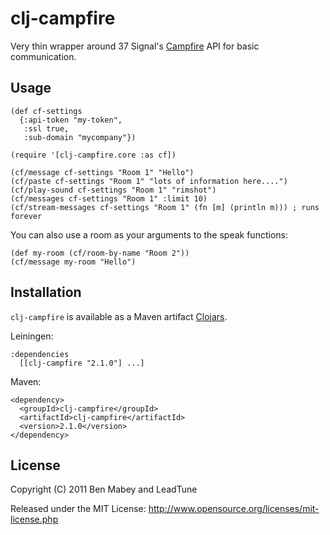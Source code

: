 # clj-campfire

Very thin wrapper around 37 Signal's [Campfire](http://campfirenow.com/) API for basic communication.



## Usage

    (def cf-settings
      {:api-token "my-token",
       :ssl true,
       :sub-domain "mycompany"})

    (require '[clj-campfire.core :as cf])

    (cf/message cf-settings "Room 1" "Hello")
    (cf/paste cf-settings "Room 1" "lots of information here....")
    (cf/play-sound cf-settings "Room 1" "rimshot")
    (cf/messages cf-settings "Room 1" :limit 10)
    (cf/stream-messages cf-settings "Room 1" (fn [m] (println m))) ; runs forever

You can also use a room as your arguments to the speak functions:

    (def my-room (cf/room-by-name "Room 2"))
    (cf/message my-room "Hello")


## Installation

`clj-campfire` is available as a Maven artifact [Clojars](http://clojars.org/clj-campfire).

Leiningen:

    :dependencies
      [[clj-campfire "2.1.0"] ...]

Maven:

    <dependency>
      <groupId>clj-campfire</groupId>
      <artifactId>clj-campfire</artifactId>
      <version>2.1.0</version>
    </dependency>

## License

Copyright (C) 2011 Ben Mabey and LeadTune

Released under the MIT License: <http://www.opensource.org/licenses/mit-license.php>
